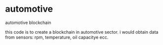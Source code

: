 # automotive
automotive blockchain

this code is to create a blockchain in automotive sector.
i would obtain data from sensors: rpm, temperature, oil capacitye ecc.
